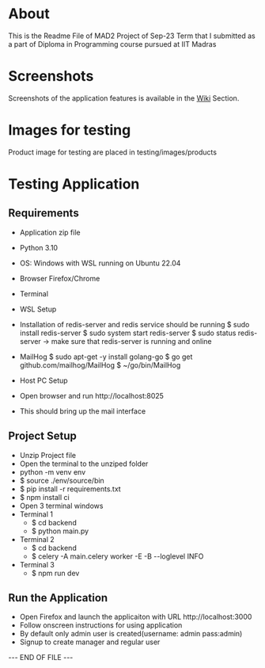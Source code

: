 # About

This is the Readme File of MAD2 Project of Sep-23 Term that I submitted as a part of Diploma in Programming course pursued at IIT Madras

# Screenshots
Screenshots of the application features is available in the [Wiki](https://github.com/ratheesh/butti-grocery-app/wiki/Application-Screenshots) Section.

# Images for testing
Product image for testing are placed in testing/images/products

# Testing Application
## Requirements

- Application zip file
- Python 3.10
- OS: Windows with WSL running on Ubuntu 22.04
- Browser Firefox/Chrome
- Terminal

- WSL Setup
- Installation of redis-server and redis service should be running
  $ sudo install redis-server
  $ sudo system start redis-server
  $ sudo status redis-server   -> make sure that redis-server is running and online
- MailHog
  $ sudo apt-get -y install golang-go
  $ go get github.com/mailhog/MailHog
  $ ~/go/bin/MailHog

- Host PC Setup
- Open browser and run http://localhost:8025
- This should bring up the mail interface

## Project Setup
- Unzip Project file
- Open the terminal to the unziped folder
- python -m venv env
- $ source ./env/source/bin
- $ pip install -r requirements.txt
- $ npm install ci
- Open 3 terminal windows
- Terminal 1
  - $ cd backend
  - $ python main.py
- Terminal 2
  - $ cd backend
  - $ celery -A main.celery worker -E -B --loglevel INFO
- Terminal 3
  - $ npm run dev

## Run the Application
- Open Firefox and launch the applicaiton with URL http://localhost:3000
- Follow onscreen instructions for using application
- By default only admin user is created(username: admin pass:admin)
- Signup to create manager and regular user

--- END OF FILE ---
